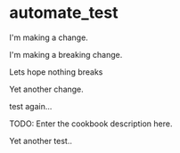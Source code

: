 # automate_test

I'm making a change.

I'm making a breaking change.

Lets hope nothing breaks

Yet another change.

test again...

TODO: Enter the cookbook description here.

Yet another test..
